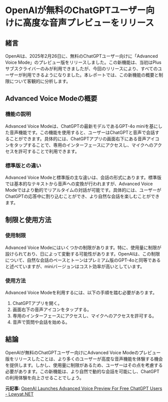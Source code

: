 # OpenAIが無料のChatGPTユーザー向けに高度な音声プレビューをリリース

## 緒言

OpenAIは、2025年2月26日に、無料のChatGPTユーザー向けに「Advanced Voice Mode」のプレビュー版をリリースしました。この新機能は、当初はPlusサブスクライバーのみが利用できましたが、今回のリリースにより、すべてのユーザーが利用できるようになりました。本レポートでは、この新機能の概要と制限について客観的に分析します。

## Advanced Voice Modeの概要

### 機能の説明

Advanced Voice Modeは、ChatGPTの最新モデルであるGPT-4o miniを基にした音声機能です。この機能を使用すると、ユーザーはChatGPTと音声で会話することができます。具体的には、ChatGPTアプリの画面右下にある音声アイコンをタップすることで、専用のインターフェースにアクセスし、マイクへのアクセスを許可することで利用できます。

### 標準版との違い

Advanced Voice Modeと標準版の主な違いは、会話の形式にあります。標準版では基本的なテキストから音声への変換が行われますが、Advanced Voice Modeではより動的でリアルタイムの対話が可能です。具体的には、ユーザーがChatGPTの応答中に割り込むことができ、より自然な会話を楽しむことができます。

## 制限と使用方法

### 使用制限

Advanced Voice Modeにはいくつかの制限があります。特に、使用量に制限が設けられており、日によって変動する可能性があります。OpenAIは、この制限について、自然な会話のペースとトーンはプレミアム版のGPT-4oと同等であると述べていますが、miniバージョンはコスト効率が高いとしています。

### 使用方法

Advanced Voice Modeを利用するには、以下の手順を踏む必要があります。

1. ChatGPTアプリを開く。
2. 画面右下の音声アイコンをタップする。
3. 専用のインターフェースにアクセスし、マイクへのアクセスを許可する。
4. 音声で質問や会話を始める。

## 結論

OpenAIが無料のChatGPTユーザー向けにAdvanced Voice Modeのプレビュー版をリリースしたことは、より多くのユーザーが高度な音声機能を体験する機会を提供します。しかし、使用量に制限があるため、ユーザーはその点を考慮する必要があります。この新機能は、より自然で動的な会話を可能にし、ChatGPTの利用体験を向上させることでしょう。

**元記事:** [OpenAI Launches Advanced Voice Preview For Free ChatGPT Users - Lowyat.NET](https://www.lowyat.net/2025/343824/openai-chatgpt-advanced-voice-preview/)